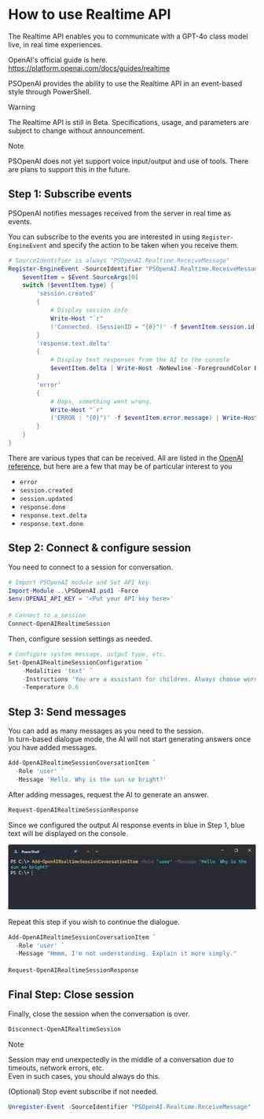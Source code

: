 # How to use Realtime API

The Realtime API enables you to communicate with a GPT-4o class model live, in real time experiences.  

OpenAI's official guide is here.  
https://platform.openai.com/docs/guides/realtime

PSOpenAI provides the ability to use the Realtime API in an event-based style through PowerShell.

> [!WARNING]  
> The Realtime API is still in Beta. Specifications, usage, and parameters are subject to change without announcement.

> [!NOTE]  
> PSOpenAI does not yet support voice input/output and use of tools. There are plans to support this in the future.

## Step 1: Subscribe events

PSOpenAI notifies messages received from the server in real time as events.

You can subscribe to the events you are interested in using `Register-EngineEvent` and specify the action to be taken when you receive them.

```powershell
# SourceIdentifier is always "PSOpenAI.Realtime.ReceiveMessage"
Register-EngineEvent -SourceIdentifier "PSOpenAI.Realtime.ReceiveMessage" -Action {
    $eventItem = $Event.SourceArgs[0]
    switch ($eventItem.type) {
        'session.created'
        {
            # Display session info
            Write-Host "`r"
            ('Connected. (SessionID = "{0}")' -f $eventItem.session.id) | Write-Host -ForegroundColor Green
        }
        'response.text.delta'
        {
            # Display text responses from the AI to the console
            $eventItem.delta | Write-Host -NoNewline -ForegroundColor Blue
        }
        'error'
        {
            # Oops, something went wrong.
            Write-Host "`r"
            ('ERROR : "{0}")' -f $eventItem.error.message) | Write-Host -ForegroundColor Red
        }
    }
}
```

There are various types that can be received. All are listed in the [OpenAI reference](https://platform.openai.com/docs/api-reference/realtime-server-events), but here are a few that may be of particular interest to you

- `error`
- `session.created`
- `session.updated`
- `response.done`
- `response.text.delta`
- `response.text.done`


## Step 2: Connect & configure session

You need to connect to a session for conversation.

```powershell
# Import PSOpenAI module and Set API key.
Import-Module ..\PSOpenAI.psd1 -Force
$env:OPENAI_API_KEY = '<Put your API key here>'

# Connect to a session
Connect-OpenAIRealtimeSession
```

Then, configure session settings as needed.
```powershell
# Configure system message, output type, etc.
Set-OpenAIRealtimeSessionConfiguration `
    -Modalities 'text' `
    -Instructions 'You are a assistant for children. Always choose words that are easy for the child to understand.' `
    -Temperature 0.6
```

## Step 3: Send messages

You can add as many messages as you need to the session.  
In turn-based dialogue mode, the AI will not start generating answers once you have added messages.

```powershell
Add-OpenAIRealtimeSessionCoversationItem `
  -Role 'user' `
  -Message 'Hello. Why is the sun so bright?'
```

After adding messages, request the AI to generate an answer.

```powershell
Request-OpenAIRealtimeSessionResponse
```

Since we configured the output AI response events in blue in Step 1, blue text will be displayed on the console.

![session](images/realtime_session.gif)

Repeat this step if you wish to continue the dialogue.

```powershell
Add-OpenAIRealtimeSessionCoversationItem `
  -Role 'user' `
  -Message "Hmmm, I'm not understanding. Explain it more simply."

Request-OpenAIRealtimeSessionResponse
```

## Final Step: Close session

Finally, close the session when the conversation is over.

```powershell
Disconnect-OpenAIRealtimeSession
```

> [!NOTE]  
> Session may end unexpectedly in the middle of a conversation due to timeouts, network errors, etc.  
> Even in such cases, you should always do this.

(Optional) Stop event subscribe if not needed.

```powershell
Unregister-Event -SourceIdentifier "PSOpenAI.Realtime.ReceiveMessage"
```
